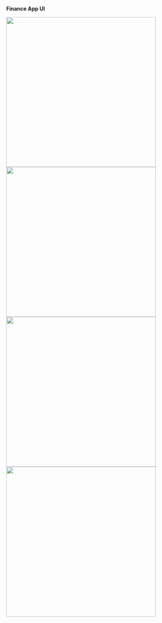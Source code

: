 **Finance App UI**

<img src="https://user-images.githubusercontent.com/58719777/155365947-8475d78c-35d6-4357-b3cb-6f20960c384b.gif" width="400"/>

<img src="https://user-images.githubusercontent.com/58719777/155365570-da29123d-975c-46e3-a525-583e41bf2357.png" width="400"/>
<img src="https://user-images.githubusercontent.com/58719777/155365789-111f7331-7e5d-4a7f-ac08-6915de03e06f.png" width="400"/>
<img src="https://user-images.githubusercontent.com/58719777/155365669-cd1d1367-2240-4608-aaa1-5b2a4c092071.png" width="400"/>


